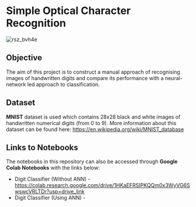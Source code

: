 # Simple Optical Character Recognition
![rsz_bvh4e](https://github.com/user-attachments/assets/6d0fa192-3a38-464e-9c88-dd53a8f8f6fa)

## Objective
The aim of this project is to construct a manual approach of recognising images of handwritten digits and compare its performance with a neural-network led approach to classification. 

## Dataset
**MNIST** dataset is used which contains 28x28 black and white images of handwritten numerical digits (from 0 to 9). More information about this dataset can be found here: https://en.wikipedia.org/wiki/MNIST_database

## Links to Notebooks
The notebooks in this repository can also be accessed through **Google Colab Notebooks** with the links below:
- Digit Classifier (Without ANN) - https://colab.research.google.com/drive/1HKaEFRSIPKQQm0x3WyVG6SwswcVRLTDr?usp=drive_link
- Digit Classifier (Using ANN) - 
